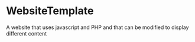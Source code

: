 # WebsiteTemplate
A website that uses javascript and PHP and that can be modified to display different content
